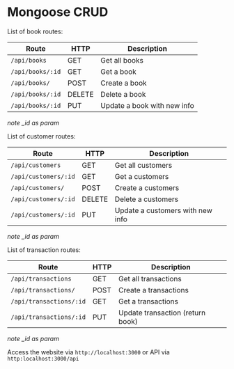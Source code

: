 # Mongoose CRUD

List of book routes:

| Route                   | HTTP   | Description                                        |
|-------------------------|--------|--------------------------------------|
| `/api/books`                  | GET    | Get all books                          |
| `/api/books/:id`          | GET    | Get a book                                    |
| `/api/books/`                 | POST   | Create a book                                            |
| `/api/books/:id`          | DELETE | Delete a book                                                |
| `/api/books/:id`          | PUT      | Update a book with new info                    |
*note _id as param*


List of customer routes:

| Route                   | HTTP   | Description                                        |
|-------------------------|--------|--------------------------------------|
| `/api/customers`                  | GET    | Get all customers                          |
| `/api/customers/:id`          | GET    | Get a customers                                    |
| `/api/customers/`                 | POST   | Create a customers                                            |
| `/api/customers/:id`          | DELETE | Delete a customers                                                |
| `/api/customers/:id`          | PUT      | Update a customers with new info                    |
*note _id as param*


List of transaction routes:

| Route                   | HTTP   | Description                                        |
|-------------------------|--------|--------------------------------------|
| `/api/transactions`                  | GET    | Get all transactions                          |
| `/api/transactions/`                 | POST   | Create a transactions                                            |
| `/api/transactions/:id`                 | GET   | Get a transactions                                            |
| `/api/transactions/:id`                 | PUT   | Update transaction (return book) |
*note _id as param*

Access the website via `http://localhost:3000` or API via `http:localhost:3000/api`
